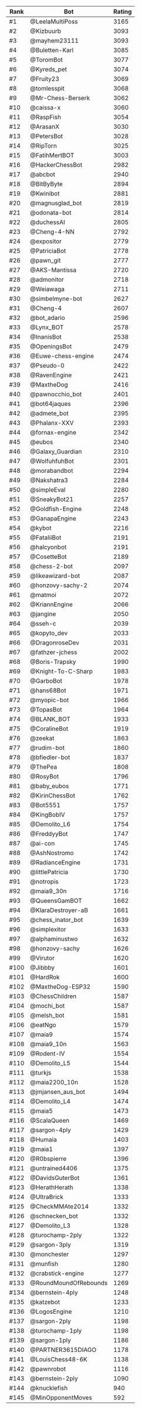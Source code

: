 Rank|Bot|Rating
---|---|---
#1|@LeelaMultiPoss|3165
#2|@Kizbuurb|3093
#3|@mayhem23111|3093
#4|@Buletten-Karl|3085
#5|@ToromBot|3077
#6|@Kyreds_pet|3074
#7|@Fruity23|3069
#8|@tomlesspit|3068
#9|@Mr-Chess-Berserk|3062
#10|@caissa-x|3060
#11|@RaspFish|3054
#12|@ArasanX|3030
#13|@PetersBot|3028
#14|@RipTorn|3025
#15|@FatihMertBOT|3003
#16|@HackerChessBot|2982
#17|@abcbot|2940
#18|@BitByByte|2894
#19|@Kwinibot|2881
#20|@magnusglad_bot|2819
#21|@odonata-bot|2814
#22|@duchessAI|2805
#23|@Cheng-4-NN|2792
#24|@expositor|2779
#25|@PatriciaBot|2778
#26|@pawn_git|2777
#27|@AKS-Mantissa|2720
#28|@admonitor|2718
#29|@Weiawaga|2711
#30|@simbelmyne-bot|2627
#31|@Cheng-4|2607
#32|@bot_adario|2596
#33|@Lynx_BOT|2578
#34|@InanisBot|2538
#35|@OpeningsBot|2479
#36|@Euwe-chess-engine|2474
#37|@Pseudo-0|2422
#38|@RavenEngine|2421
#39|@MaxtheDog|2416
#40|@pawnocchio_bot|2401
#41|@bot64jaques|2396
#42|@admete_bot|2395
#43|@Phalanx-XXV|2393
#44|@fornax-engine|2342
#45|@eubos|2340
#46|@Galaxy_Guardian|2310
#47|@WolfuhfuhBot|2301
#48|@morabandbot|2294
#49|@Nakshatra3|2284
#50|@simpleEval|2280
#51|@SneakyBot21|2257
#52|@Goldfish-Engine|2248
#53|@GanapaEngine|2243
#54|@kybot|2216
#55|@FataliiBot|2191
#56|@halcyonbot|2191
#57|@CosetteBot|2189
#58|@chess-2-bot|2097
#59|@likeawizard-bot|2087
#60|@honzovy-sachy-2|2074
#61|@matmoi|2072
#62|@KriannEngine|2066
#63|@jangine|2050
#64|@sseh-c|2039
#65|@kopyto_dev|2033
#66|@DragonroseDev|2031
#67|@fathzer-jchess|2002
#68|@Boris-Trapsky|1990
#69|@Knight-To-C-Sharp|1983
#70|@GarboBot|1978
#71|@hans68Bot|1971
#72|@myopic-bot|1966
#73|@TopasBot|1964
#74|@BLANK_BOT|1933
#75|@CoralineBot|1919
#76|@zeekat|1863
#77|@rudim-bot|1860
#78|@bfiedler-bot|1837
#79|@ThePea|1808
#80|@RosyBot|1796
#81|@baby_eubos|1771
#82|@KirinChessBot|1762
#83|@Bot5551|1757
#84|@KingBobIV|1757
#85|@Demolito_L6|1754
#86|@FreddyyBot|1747
#87|@ai-con|1745
#88|@AshNostromo|1742
#89|@RadianceEngine|1731
#90|@littlePatricia|1730
#91|@notropis|1723
#92|@maia9_30n|1716
#93|@QueensGamBOT|1662
#94|@KlaraDestroyer-aB|1661
#95|@chess_inator_bot|1639
#96|@simplexitor|1633
#97|@alphaminustwo|1632
#98|@honzovy-sachy|1626
#99|@Virutor|1620
#100|@Jibbby|1601
#101|@HardRok|1600
#102|@MaxtheDog-ESP32|1590
#103|@ChessChildren|1587
#104|@mochi_bot|1587
#105|@melsh_bot|1581
#106|@eatNgo|1579
#107|@maia9|1574
#108|@maia9_10n|1563
#109|@Rodent-IV|1554
#110|@Demolito_L5|1544
#111|@turkjs|1538
#112|@maia2200_10n|1528
#113|@jmjansen_aus_bot|1494
#114|@Demolito_L4|1474
#115|@maia5|1473
#116|@ScalaQueen|1469
#117|@sargon-4ply|1429
#118|@Humaia|1403
#119|@maia1|1397
#120|@R0bspierre|1396
#121|@untrained4406|1375
#122|@DavidsGuterBot|1361
#123|@HerathHerath|1338
#124|@UltraBrick|1333
#125|@CheckMMAte2014|1332
#126|@schnecken_bot|1332
#127|@Demolito_L3|1328
#128|@turochamp-2ply|1322
#129|@sargon-3ply|1319
#130|@monchester|1297
#131|@munfish|1280
#132|@crabstick-engine|1277
#133|@RoundMoundOfRebounds|1269
#134|@bernstein-4ply|1248
#135|@katzebot|1233
#136|@LogosEngine|1210
#137|@sargon-2ply|1198
#138|@turochamp-1ply|1198
#139|@sargon-1ply|1186
#140|@PARTNER3615DIAGO|1178
#141|@LouisChess48-6K|1138
#142|@pawnrobot|1116
#143|@bernstein-2ply|1090
#144|@knucklefish|940
#145|@MinOpponentMoves|592
